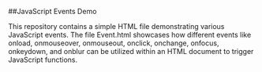 ##JavaScript Events Demo



This repository contains a simple HTML file demonstrating various JavaScript events. 
The file Event.html showcases how different events like onload, onmouseover, onmouseout, onclick, onchange, onfocus, onkeydown, 
and onblur can be utilized within an HTML document to trigger JavaScript functions.
